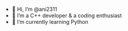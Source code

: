 - 👋 Hi, I’m @ani2311
- 👀 I’m a C++ developer & a coding enthusiast
- 🌱 I’m currently learning Python


<!---
ani2311/ani2311 is a ✨ special ✨ repository because its `README.md` (this file) appears on your GitHub profile.
You can click the Preview link to take a look at your changes.
--->
